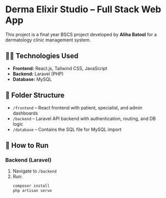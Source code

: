 # Derma Elixir Studio – Full Stack Web App

This project is a final year BSCS project developed by **Aliha Batool** for a dermatology clinic management system.

## 👩‍💻 Technologies Used

- **Frontend:** React.js, Tailwind CSS, JavaScript
- **Backend:** Laravel (PHP)
- **Database:** MySQL

## 📁 Folder Structure

- `/frontend` – React frontend with patient, specialist, and admin dashboards
- `/backend` – Laravel API backend with authentication, routing, and DB logic
- `/database` – Contains the SQL file for MySQL import

## 🧪 How to Run

### Backend (Laravel)
1. Navigate to `/backend`
2. Run:
   ```bash
   composer install
   php artisan serve
